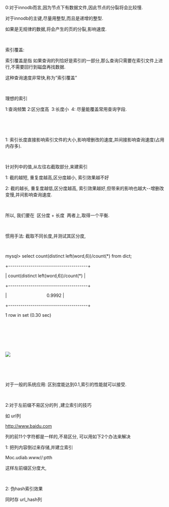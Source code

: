 0:对于innodb而言,因为节点下有数据文件,因此节点的分裂将会比较慢.

对于innodb的主键,尽量用整型,而且是递增的整型.

如果是无规律的数据,将会产生的页的分裂,影响速度.

 

索引覆盖:

索引覆盖是指 如果查询的列恰好是索引的一部分,那么查询只需要在索引文件上进行,不需要回行到磁盘再找数据.

这种查询速度非常快,称为”索引覆盖”

 

理想的索引

1:查询频繁 2:区分度高  3:长度小  4: 尽量能覆盖常用查询字段.

 

 

1: 索引长度直接影响索引文件的大小,影响增删改的速度,并间接影响查询速度(占用内存多).

 

针对列中的值,从左往右截取部分,来建索引

1: 截的越短, 重复度越高,区分度越小, 索引效果越不好

2: 截的越长, 重复度越低,区分度越高, 索引效果越好,但带来的影响也越大--增删改变慢,并间影响查询速度.

 

所以, 我们要在  区分度 + 长度  两者上,取得一个平衡.

 

惯用手法: 截取不同长度,并测试其区分度,

 

mysql> select count(distinct left(word,6))/count(*) from dict;

+---------------------------------------+

| count(distinct left(word,6))/count(*) |

+---------------------------------------+

|                                0.9992 |

+---------------------------------------+

1 row in set (0.30 sec)

 

 

 

![](https://gitee.com/hxc8/images7/raw/master/img/202407190811795.jpg)

 

 

对于一般的系统应用: 区别度能达到0.1,索引的性能就可以接受.

 



2:对于左前缀不易区分的列 ,建立索引的技巧

如 url列

http://www.baidu.com

列的前11个字符都是一样的,不易区分, 可以用如下2个办法来解决

1: 把列内容倒过来存储,并建立索引

Moc.udiab.www//:ptth

这样左前缀区分度大,

 

2: 伪hash索引效果

同时存 url_hash列
